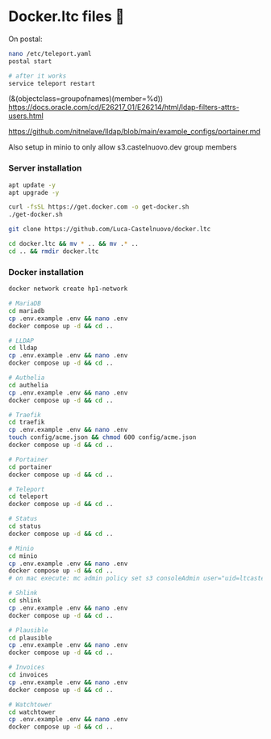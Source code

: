 # Docker.ltc files 🐋

<!-- Teleport -->

On postal:

```bash
nano /etc/teleport.yaml
postal start

# after it works
service teleport restart
```

<!-- LDAP -->

(&(objectclass=groupofnames)(member=%d))
https://docs.oracle.com/cd/E26217_01/E26214/html/ldap-filters-attrs-users.html

https://github.com/nitnelave/lldap/blob/main/example_configs/portainer.md

Also setup in minio to only allow s3.castelnuovo.dev group members

### Server installation

```bash
apt update -y
apt upgrade -y

curl -fsSL https://get.docker.com -o get-docker.sh
./get-docker.sh

git clone https://github.com/Luca-Castelnuovo/docker.ltc

cd docker.ltc && mv * .. && mv .* ..
cd .. && rmdir docker.ltc
```

### Docker installation

```bash
docker network create hp1-network

# MariaDB
cd mariadb
cp .env.example .env && nano .env
docker compose up -d && cd ..

# LLDAP
cd lldap
cp .env.example .env && nano .env
docker compose up -d && cd ..

# Authelia
cd authelia
cp .env.example .env && nano .env
docker compose up -d && cd ..

# Traefik
cd traefik
cp .env.example .env && nano .env
touch config/acme.json && chmod 600 config/acme.json
docker compose up -d && cd ..

# Portainer
cd portainer
docker compose up -d && cd ..

# Teleport
cd teleport
docker compose up -d && cd ..

# Status
cd status
docker compose up -d && cd ..

# Minio
cd minio
cp .env.example .env && nano .env
docker compose up -d && cd ..
# on mac execute: mc admin policy set s3 consoleAdmin user="uid=ltcastelnuovo,ou=people,dc=castelnuovo,dc=dev"

# Shlink
cd shlink
cp .env.example .env && nano .env
docker compose up -d && cd ..

# Plausible
cd plausible
cp .env.example .env && nano .env
docker compose up -d && cd ..

# Invoices
cd invoices
cp .env.example .env && nano .env
docker compose up -d && cd ..

# Watchtower
cd watchtower
cp .env.example .env && nano .env
docker compose up -d && cd ..
```
